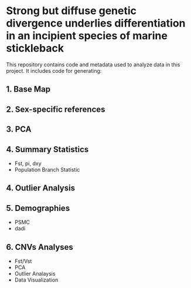 # **Strong but diffuse genetic divergence underlies differentiation in an incipient species of marine stickleback**

This repository contains code and metadata used to analyze data in this project. It includes code for generating:
## 1. Base Map
## 2. Sex-specific references
## 3. PCA
## 4. Summary Statistics
* Fst, pi, dxy
* Population Branch Statistic  
## 4. Outlier Analysis
## 5. Demographies
* PSMC
* dadi
## 6. CNVs Analyses
* Fst/Vst
* PCA
* Outlier Analaysis
* Data Visualization
